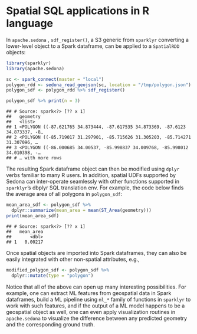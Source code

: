 # Spatial SQL applications in R language


In `apache.sedona` , `sdf_register()`, a S3 generic from `sparklyr`
converting a lower-level object to a Spark dataframe, can be applied to
a `SpatialRDD` objects:

``` r
library(sparklyr)
library(apache.sedona)

sc <- spark_connect(master = "local")
polygon_rdd <- sedona_read_geojson(sc, location = "/tmp/polygon.json")
polygon_sdf <- polygon_rdd %>% sdf_register()

polygon_sdf %>% print(n = 3)
```

    ## # Source: spark<?> [?? x 1]
    ##   geometry
    ##   <list>
    ## 1 <POLYGON ((-87.621765 34.873444, -87.617535 34.873369, -87.6123 34.873337, -8…
    ## 2 <POLYGON ((-85.719017 31.297901, -85.715626 31.305203, -85.714271 31.307096, …
    ## 3 <POLYGON ((-86.000685 34.00537, -85.998837 34.009768, -85.998012 34.010398, -…
    ## # … with more rows

The resulting Spark dataframe object can then be modified using `dplyr`
verbs familiar to many R users. In addition, spatial UDFs supported by
Sedona can inter-operate seamlessly with other functions supported in
`sparklyr`’s dbplyr SQL translation env. For example, the code below
finds the average area of all polygons in `polygon_sdf`:

``` r
mean_area_sdf <- polygon_sdf %>%
  dplyr::summarize(mean_area = mean(ST_Area(geometry)))
print(mean_area_sdf)
```

    ## # Source: spark<?> [?? x 1]
    ##   mean_area
    ##       <dbl>
    ## 1   0.00217

Once spatial objects are imported into Spark dataframes, they can also
be easily integrated with other non-spatial attributes, e.g.,

``` r
modified_polygon_sdf <- polygon_sdf %>%
  dplyr::mutate(type = "polygon")
```


Notice that all of the above can open up many interesting possibilities. For
example, one can extract ML features from geospatial data in Spark
dataframes, build a ML pipeline using `ml_*` family of functions in
`sparklyr` to work with such features, and if the output of a ML model
happens to be a geospatial object as well, one can even apply
visualization routines in `apache.sedona` to visualize the difference
between any predicted geometry and the corresponding ground truth.
